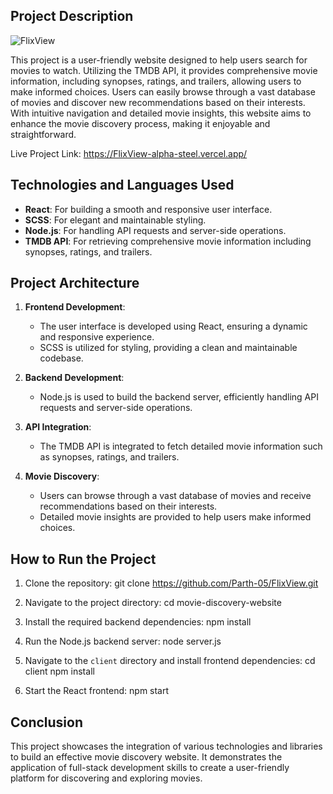 ## Project Description
![FlixView](https://github.com/Parth-05/FlixView/assets/102514687/64ac68aa-6b1b-4f3d-8bb9-2b994645f6f6)

This project is a user-friendly website designed to help users search for movies to watch. Utilizing the TMDB API, it provides comprehensive movie information, including synopses, ratings, and trailers, allowing users to make informed choices. Users can easily browse through a vast database of movies and discover new recommendations based on their interests. With intuitive navigation and detailed movie insights, this website aims to enhance the movie discovery process, making it enjoyable and straightforward.

Live Project Link: https://FlixView-alpha-steel.vercel.app/

## Technologies and Languages Used

- **React**: For building a smooth and responsive user interface.
- **SCSS**: For elegant and maintainable styling.
- **Node.js**: For handling API requests and server-side operations.
- **TMDB API**: For retrieving comprehensive movie information including synopses, ratings, and trailers.

## Project Architecture

1. **Frontend Development**:
    - The user interface is developed using React, ensuring a dynamic and responsive experience.
    - SCSS is utilized for styling, providing a clean and maintainable codebase.
    
2. **Backend Development**:
    - Node.js is used to build the backend server, efficiently handling API requests and server-side operations.
    
3. **API Integration**:
    - The TMDB API is integrated to fetch detailed movie information such as synopses, ratings, and trailers.
    
4. **Movie Discovery**:
    - Users can browse through a vast database of movies and receive recommendations based on their interests.
    - Detailed movie insights are provided to help users make informed choices.

## How to Run the Project

1. Clone the repository:
    git clone https://github.com/Parth-05/FlixView.git
    
2. Navigate to the project directory:
    cd movie-discovery-website
    
3. Install the required backend dependencies:
    npm install
    
4. Run the Node.js backend server:
    node server.js

5. Navigate to the `client` directory and install frontend dependencies:
    cd client
    npm install
    
6. Start the React frontend:
    npm start

## Conclusion

This project showcases the integration of various technologies and libraries to build an effective movie discovery website. It demonstrates the application of full-stack development skills to create a user-friendly platform for discovering and exploring movies.
